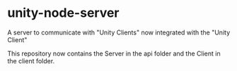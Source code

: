 # unity-node-server
A server to communicate with "Unity Clients" now integrated with the "Unity Client"

This repository now contains the Server in the api folder and the Client in the client folder.
